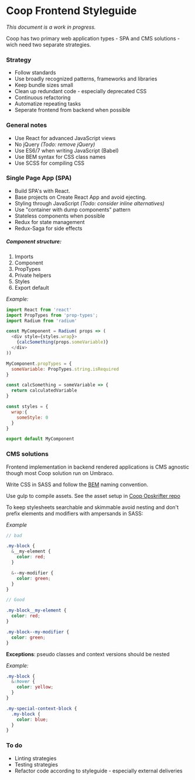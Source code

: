 # Coop Frontend Styleguide

*This document is a work in progress.*

Coop has two primary web application types - SPA and CMS solutions - wich need two separate strategies.

### Strategy
- Follow standards
- Use broadly recognized patterns, frameworks and libraries
- Keep bundle sizes small
- Clean up redundant code - especially deprecated CSS
- Continuous refactoring
- Automatize repeating tasks
- Seperate frontend from backend when possible

### General notes
- Use React for advanced JavaScript views
- No jQuery *(Todo: remove jQuery)*
- Use ES6/7 when writing JavaScript (Babel)
- Use BEM syntax for CSS class names
- Use SCSS for compiling CSS

### Single Page App (SPA)

- Build SPA's with React.
- Base projects on Create React App and avoid ejecting.
- Styling through JavaScript *(Todo: consider inline alternatives)*
- Use "container with dump components" pattern
- Stateless components when possible
- Redux for state management
- Redux-Saga for side effects

##### Component structure:
1. Imports
2. Component
3. PropTypes
4. Private helpers
5. Styles
6. Export default

*Example:*

```javascript
import React from 'react'
import PropTypes from 'prop-types';
import Radium from 'radium'

const MyComponent = Radium( props => (
  <div style={styles.wrap}>
    {calcSomething(props.someVariable)}
  </div>
))

MyComponent.propTypes = {
  someVariable: PropTypes.string.isRequired
}

const calcSomething = someVariable => {
  return calculatedVariable
}

const styles = {
  wrap:{
    someStyle: 0
  }
}

export default MyComponent

```

### CMS solutions

Frontend implementation in backend rendered applications is CMS agnostic though most Coop solution run on Umbraco.

Write CSS in SASS and follow the [BEM](http://getbem.com/) naming convention.

Use gulp to compile assets. See the asset setup in [Coop Opskrifter repo](https://coopitdevelopment.visualstudio.com/Coop%20Recipes/Coop%20Recipes%20Team/_git/recipes-src?path=%2Fsrc%2FCoopRecipes.Consumer.Website%2Fassets&version=GBmaster&_a=contents)

To keep stylesheets searchable and skimmable avoid nesting and don't prefix elements and modifiers with ampersands in SASS:

*Example*

```SCSS
// bad

.my-block {
  &__my-element {
    color: red;
  }

  &--my-modifier {
    color: green;
  }    
}

// Good

.my-block__my-element {
  color: red;
}

.my-block--my-modifier {
  color: green;
}   
```

**Exceptions**: pseudo classes and context versions should be nested

*Example:*

```SCSS
.my-block {
  &:hover {
    color: yellow;
  }
}

.my-special-context-block {
  .my-block {
    color: blue;
  }
}
```


### To do

- Linting strategies
- Testing strategies
- Refactor code according to styleguide - especially external deliveries

